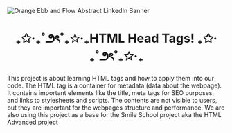 ![Orange Ebb and Flow Abstract LinkedIn Banner](https://github.com/user-attachments/assets/56c82e45-6591-4157-adf3-153efe5143fe)
<h1 align="center"> ₊✩‧₊˚౨ৎ˚₊✩‧₊HTML Head Tags! ₊✩‧₊˚౨ৎ˚₊✩‧₊ </h1>
This project is about learning HTML tags and how to apply them into our code. The HTML <head> tag is a container for metadata (data about the webpage). It contains important elements like the title, meta tags for SEO purposes, and links to stylesheets and scripts. The contents are not visible to users, but they are important for the webpages structure and performance. We are also using this project as a base for the Smile School project aka the HTML Advanced project 
